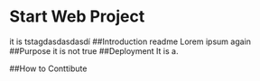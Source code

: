 # Start Web Project
it is tstagdasdasdasdí
##Introduction
readme
Lorem ipsum again
##Purpose
it is not true
##Deployment
It is a.

##How to Conttibute
